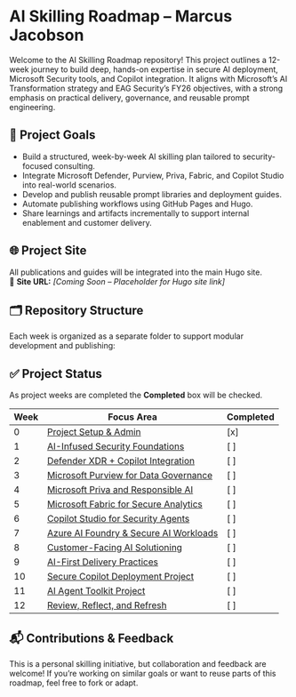 # AI Skilling Roadmap – Marcus Jacobson

Welcome to the AI Skilling Roadmap repository! This project outlines a 12-week journey to build deep, hands-on expertise in secure AI deployment, Microsoft Security tools, and Copilot integration. It aligns with Microsoft’s AI Transformation strategy and EAG Security’s FY26 objectives, with a strong emphasis on practical delivery, governance, and reusable prompt engineering.

## 📌 Project Goals

- Build a structured, week-by-week AI skilling plan tailored to security-focused consulting.
- Integrate Microsoft Defender, Purview, Priva, Fabric, and Copilot Studio into real-world scenarios.
- Develop and publish reusable prompt libraries and deployment guides.
- Automate publishing workflows using GitHub Pages and Hugo.
- Share learnings and artifacts incrementally to support internal enablement and customer delivery.

## 🌐 Project Site

All publications and guides will be integrated into the main Hugo site.  
🔗 **Site URL:** _[Coming Soon – Placeholder for Hugo site link]_

## 🗂️ Repository Structure

Each week is organized as a separate folder to support modular development and publishing:

## ✅ Project Status

As project weeks are completed the **Completed** box will be checked.

| Week | Focus Area | Completed |
|------|------------|--------|
| 0 | [Project Setup & Admin](./00%20-%20Project%20Setup%20&%20Admin/README.md) | [x] |
| 1 | [AI-Infused Security Foundations](./01%20-%20AI-Infused%20Security%20Foundations/README.md) | [ ] |
| 2 | [Defender XDR + Copilot Integration](./02%20-%20Defender%20XDR%20+%20Copilot%20Integration/README.md) | [ ] |
| 3 | [Microsoft Purview for Data Governance](./03%20-%20Microsoft%20Purview%20for%20Data%20Governance/README.md) | [ ] |
| 4 | [Microsoft Priva and Responsible AI](./04%20-%20Microsoft%20Priva%20and%20Responsible%20AI/) | [ ] |
| 5 | [Microsoft Fabric for Secure Analytics](./05%20-%20Microsoft%20Fabric%20for%20Secure%20Analytics/README.md) | [ ] |
| 6 | [Copilot Studio for Security Agents](./06%20-%20Copilot%20Studio%20for%20Security%20Agents/) | [ ] |
| 7 | [Azure AI Foundry & Secure AI Workloads](./07%20-%20Azure%20AI%20Foundry%20&%20Secure%20AI%20Workloads/README.md) | [ ] |
| 8 | [Customer-Facing AI Solutioning](./08%20-%20Customer-Facing%20AI%20Solutioning/README.md) | [ ] |
| 9 | [AI-First Delivery Practices](./09%20-%20AI-First%20Delivery%20Practices/README.md) | [ ] |
| 10 | [Secure Copilot Deployment Project](./10%20-%20Secure%20Copilot%20Deployment%20Project/README.md) | [ ] |
| 11 | [AI Agent Toolkit Project](./11%20-%20AI%20Agent%20Toolkit%20Project/README.md) | [ ] |
| 12 | [Review, Reflect, and Refresh](./12%20-%20Review,%20Reflect,%20and%20Refresh/README.md) | [ ] |

## 📬 Contributions & Feedback

This is a personal skilling initiative, but collaboration and feedback are welcome! If you’re working on similar goals or want to reuse parts of this roadmap, feel free to fork or adapt.
